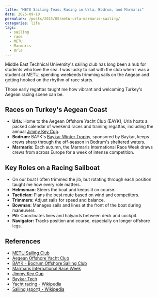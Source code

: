 ```yaml
---
title: "METU Sailing Team: Racing in Urla, Bodrum, and Marmaris"
date: 2025-09-10
permalink: /posts/2025/09/metu-urla-marmaris-sailing/
categories: life
tags:
  - sailing
  - race
  - METU
  - Marmaris
  - Urla
---
```


Middle East Technical University's sailing club has long been a hub for students who love the sea. I was lucky to sail with the club when I was a student at METU, spending weekends trimming sails on the Aegean and getting hooked on the rhythm of race starts.

Those early regattas taught me how vibrant and welcoming Turkey's Aegean racing scene can be.


## Races on Turkey's Aegean Coast

- **Urla:** Home to the Aegean Offshore Yacht Club (EAYK), Urla hosts a packed calendar of weekend races and training regattas, including the annual [Jimmy Key Cup](https://jimmykeycup.com).
- **Bodrum:** BAYK's [Baykar Winter Trophy](https://www.bayk.org), sponsored by Baykar, keeps crews sharp through the off-season in Bodrum's sheltered waters.
- **Marmaris:** Each autumn, the Marmaris International Race Week draws crews from across Europe for a week of intense competition.

## Key Roles on a Racing Sailboat

- On our boat I often trimmed the jib, but rotating through each position taught me how every role matters.
- **Helmsman:** Steers the boat and keeps it on course.
- **Tactician:** Plans the best route based on wind and competitors.
- **Trimmers:** Adjust sails for speed and balance.
- **Bowman:** Manages sails and lines at the front of the boat during maneuvers.
- **Pit:** Coordinates lines and halyards between deck and cockpit.
- **Navigator:** Tracks position and course, especially on longer offshore legs.

## References

- [METU Sailing Club](https://www.instagram.com/odtuyelken/)
- [Aegean Offshore Yacht Club](http://www.eayk.org)
- [BAYK - Bodrum Offshore Sailing Club](https://www.bayk.org)
- [Marmaris International Race Week](https://www.marmarisraceweek.com)
- [Jimmy Key Cup](https://jimmykeycup.com)
- [Baykar Tech](https://www.baykartech.com)
- [Yacht racing - Wikipedia](https://en.wikipedia.org/wiki/Yacht_racing)
- [Sailing (sport) - Wikipedia](https://en.wikipedia.org/wiki/Sailing_(sport))


